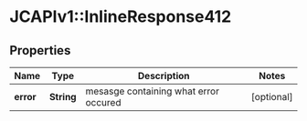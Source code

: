 # JCAPIv1::InlineResponse412

## Properties
Name | Type | Description | Notes
------------ | ------------- | ------------- | -------------
**error** | **String** | mesasge containing what error occured | [optional] 

